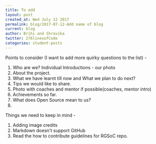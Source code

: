 ```yaml
---
title: To add
layout: post
created_at: Wed July 12 2017
permalink: blog/2017-07-12-Add name of blog
current: blog
author: Brihi and Shravika
twitter: 276linesofCode
categories: student-posts
---
```


Points to consider (I want to add more quirky questions to the list) -
1. Who are we? Individual Introductions - our photo
2. About the project.
3. What we have learnt till now and What we plan to do next?
4. Tips we would like to share.
5. Photo with coaches and mentor if possible(coaches, mentor intro) 
6. Achievements so far.
7. What does Open Source mean to us?
8. 

Things we need to keep in mind - 
1. Adding image credits
2. Markdown doesn't support GitHub
3. Read the how to contribute guidelines for RGSoC repo.
